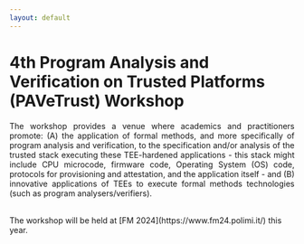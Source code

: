 ```yaml
---
layout: default
---
```


# 4th Program Analysis and Verification on Trusted Platforms (PAVeTrust) Workshop

<div style="text-align: justify;">

The workshop provides a venue where academics and practitioners promote: (A) the application of formal methods, and more specifically of program analysis and verification, to the specification and/or analysis of the trusted stack executing these TEE-hardened applications - this stack might include CPU microcode, firmware code, Operating System (OS) code, protocols for provisioning and attestation, and the application itself - and (B) innovative applications of TEEs to execute formal methods technologies (such as program analysers/verifiers).

</div>
<br/>
The workshop will be held at [FM 2024](https://www.fm24.polimi.it/) this year.

<br/>

<!-- # Important dates

- Paper submission: 5 July 
- Author Notification: 26 July
- Final paper submission: 16 August 
- Workshop: 9 September

Submission: <https://easychair.org/conferences/?conf=pavetrust2023> -->



